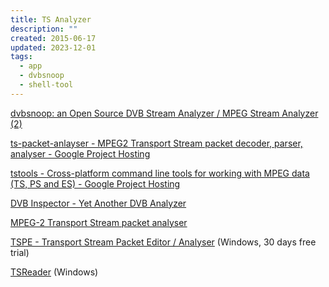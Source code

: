 ```yaml
---
title: TS Analyzer
description: ""
created: 2015-06-17
updated: 2023-12-01
tags:
  - app
  - dvbsnoop
  - shell-tool
---
```


[dvbsnoop: an Open Source DVB Stream Analyzer / MPEG Stream Analyzer (2)](http://dvbsnoop.sourceforge.net/keywords.html)

[ts-packet-anlayser - MPEG2 Transport Stream packet decoder, parser, analyser - Google Project Hosting](https://code.google.com/p/ts-packet-anlayser/)

[tstools - Cross-platform command line tools for working with MPEG data (TS, PS and ES) - Google Project Hosting](https://code.google.com/p/tstools/)

[DVB Inspector - Yet Another DVB Analyzer](http://www.digitalekabeltelevisie.nl/dvb_inspector/)

[MPEG-2 Transport Stream packet analyser](http://www.pjdaniel.org.uk/mpeg/)

[TSPE - Transport Stream Packet Editor / Analyser](http://www.bitstreamtools.com/download/index.php) (Windows, 30 days free trial)

[TSReader](http://www.coolstf.com/tsreader/) (Windows)
